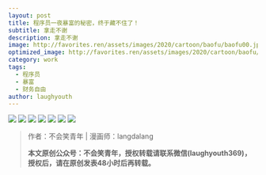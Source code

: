 ```yaml
---
layout: post
title: 程序员一夜暴富的秘密，终于藏不住了！
subtitle: 拿走不谢
description: 拿走不谢
image: http://favorites.ren/assets/images/2020/cartoon/baofu/baofu00.jpeg
optimized_image: http://favorites.ren/assets/images/2020/cartoon/baofu/baofu00.jpeg
category: work
tags:
  - 程序员
  - 暴富
  - 财务自由
author: laughyouth
---
```


![](http://favorites.ren/assets/images/2020/cartoon/baofu/baofu01.jpg)
![](http://favorites.ren/assets/images/2020/cartoon/baofu/baofu02.jpg)
![](http://favorites.ren/assets/images/2020/cartoon/baofu/baofu03.jpg)
![](http://favorites.ren/assets/images/2020/cartoon/baofu/baofu04.jpg)
![](http://favorites.ren/assets/images/2020/cartoon/baofu/baofu05.jpg)
![](http://favorites.ren/assets/images/2020/cartoon/baofu/baofu06.jpg)
![](http://favorites.ren/assets/images/2020/cartoon/baofu/baofu07.jpg)

>作者：不会笑青年 | 漫画师：langdalang
>
>**本文原创公众号：不会笑青年，授权转载请联系微信(laughyouth369)，授权后，请在原创发表48小时后再转载。**


